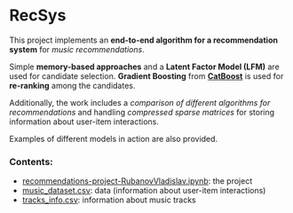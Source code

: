 # RecSys

This project implements an **end-to-end algorithm for a recommendation system** 
for _music recommendations_.

Simple **memory-based approaches** and a **Latent Factor Model (LFM)** are 
used for candidate selection. **Gradient Boosting** from **[CatBoost](https://catboost.ai/)** 
is used for **re-ranking** among the candidates.

Additionally, the work includes a _comparison of different algorithms for recommendations_ 
and handling _compressed sparse matrices_ for storing information about 
user-item interactions.

Examples of different models in action are also provided.

### Contents:
* [recommendations-project-RubanovVladislav.ipynb](./recommendations-project-RubanovVladislav.ipynb): 
the project
* [music_dataset.csv](./music_dataset.csv): data (information about user-item interactions)
* [tracks_info.csv](./tracks_info.csv): information about music tracks
